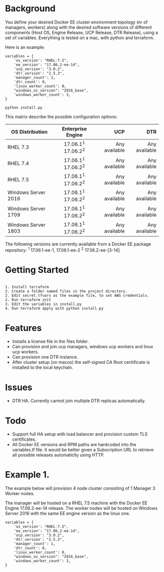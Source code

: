
# Background

You define your desired Docker EE cluster environment topology (nr of managers, workers) along 
with the desired software versions of different components (Host OS, Engine Release, UCP Release, DTR Release),
using a set of variables. Everything is tested on a mac, with python and terraform.

Here is an example:


```
variables = {
    'os_version': "RHEL-7.5",
    'ee_version': "17.06.2-ee-14",
    'ucp_version': "3.0.2",
    'dtr_version': "2.5.3",
    'manager_count': 1,
    'dtr_count': 0,
    'linux_worker_count': 0,
    "windows_os_version": "2016_base",
    'windows_worker_count': 3,
}
```

```
python install.py
```

This matrix describe the possible configuration options:


| OS Distribution        | Enterprise Engine           | UCP  | DTR |
| ------------- |:-------------:| -----:| -----:|
| RHEL 7.3      | 17.06.1<sup>1</sup> 17.06.2<sup>2</sup>  | Any available | Any available |
| RHEL 7.4      | 17.06.1<sup>1</sup> 17.06.2<sup>2</sup>      |   Any available | Any available |
| RHEL 7.5 | 17.06.1<sup>1</sup> 17.06.2<sup>2</sup>      |    Any available | Any available |
| Windows Server 2016 | 17.06.1<sup>1</sup> 17.06.2<sup>2</sup>     |    Any available | Any available |
| Windows Server 1709 | 17.06.1<sup>1</sup> 17.06.2<sup>2</sup>      |    Any available | Any available |
| Windows Server 1803 | 17.06.1<sup>1</sup> 17.06.2<sup>2</sup>      |    Any available | Any available |

The following versions are currently available from a Docker EE package repository:
<sup>1</sup> 17.06.1-ee-1, 17.06.1-ee-2
<sup>2</sup> 17.06.2-ee-[3-14]



# Getting Started
 
```

1. Install terraform
2. Create a folder named files in the project directory.
2. Edit secret.tfvars as the example file, to set AWS credentials.
2. Run terraform init
3. Edit the variables in install.py
4. Run terraform apply with python install.py

```
# Features

* Installs a license file in the files folder.
* Can provision and join ucp managers, windows ucp workers and linux ucp workers.
* Can provision one DTR instance.
* After cluster setup (on macos) the self-signed CA Root ceritificate is installed to the local keychain.

# Issues
* DTR HA. Currently cannot join multiple DTR replicas automatically.

# Todo

* Support full HA setup with load balancer and provision custom TLS certificates.
* All Docker EE versions and RPM paths are hardcoded into the variables.tf file. It would be better given a Subscription URL to retrieve all possible releases automaticlly using HTTP.

# Example 1.

The example below will provision 4 node cluster consisting of 1 Manager 3 Worker nodes.

The manager will be hosted on a RHEL 7.5 machine with the Docker EE Engine 17.06.2-ee-14 release.
The worker nodes will be hosted on Windows Server 2016 with the same EE engine version as the linux one.

```
variables = {
    'os_version': "RHEL-7.5",
    'ee_version': "17.06.2-ee-14",
    'ucp_version': "3.0.2",
    'dtr_version': "2.5.3",
    'manager_count': 1,
    'dtr_count': 0,
    'linux_worker_count': 0,
    "windows_os_version": "2016_base",
    'windows_worker_count': 3,
}
```
